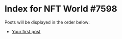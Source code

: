 # Index for NFT World #7598
Posts will be displayed in the order below:

- [Your first post](./001-first.md)

